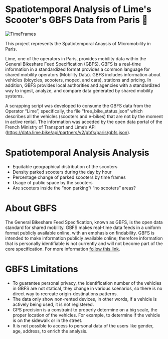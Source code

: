 # Spatiotemporal Analysis of Lime's Scooter's GBFS Data from Paris :kick_scooter:

![TimeFrames](time_Frames.gif)

This project represents the Spatiotemporal Anaysis of Micromobility in Paris.

Lime, one of the operators in Paris, provides mobility data within the General Bikeshare Feed Specification (GBFS). GBFS is a real-time information in a standardized format provides a common language for shared mobility operators (Mobility Data). GBFS includes information about vehicles (bicycles, scooters, moped, and cars), stations and pricing. In addition, GBFS provides local authorities and agencies with a standardized way to ingest, analyze, and compare data generated by shared mobility systems.

A scrapping script was developed to consume the GBFS data from the Operator “Lime”, specifically, the file “free_bike_status.json” which describes all the vehicles (scooters and e-bikes) that are not by the moment in active rental. The information was acceded by the open data portal of the French Ministry of Transport and Lime’s API (https://data.lime.bike/api/partners/v2/gbfs/paris/gbfs.json).

#  Spatiotemporal Analysis Analysis

* Equitable geographical distribution of the scooters
* Density parked scooters during the day by hour
* Percentage change of parked scooters by time frames
* Usage of public space by the scooters
* Are scooters inside the “non parking”/ “no scooters” areas?

# About GBFS
The General Bikeshare Feed Specification, known as GBFS, is the open data standard for shared mobility. GBFS makes real-time data feeds in a uniform format publicly available online, with an emphasis on findability. GBFS is intended to make information publicly available online; therefore information that is personally identifiable is not currently and will not become part of the core specification. For more information [follow this link](https://github.com/MobilityData/gbfs).

# GBFS Limitations
* To guarantee personal privacy, the identification number of the vehicles in GBFS are not statical, they change in various scenarios, so there is no direct way to recreate origin-destinations patterns.
* The data only show non-rented devices, in other words, if a vehicle is actively being used, it is not registered.
*  GPS precision is a constraint to properly determine on a big scale, the proper location of the vehicles. For example, to determine if the vehicle is on the sidewalk or in the street.
* It is not possible to access to personal data of the users like gender, age, address, to enrich the analysis.